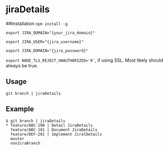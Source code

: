 # jiraDetails

##Installation
  `npm install -g`
  
  `export JIRA_DOMAIN="{your_jira_domain}"`
  
  `export JIRA_USER="{jira_username}"`
  
  `export JIRA_DOMAIN="{jira_password}"`
  
  `export NODE_TLS_REJECT_UNAUTHORIZED='0'`, if using SSL. Most likely should always be true.

## Usage
`git branch | jiraDetails`

## Example
```shell
$ git branch | jiraDetails
* feature/ABC-100 | Detail JiraDetails
  feature/ABC-101 | Document JiraDetails
  feature/DEF-201 | Implement JiralDetails
  master
  nonJiraBranch
```
